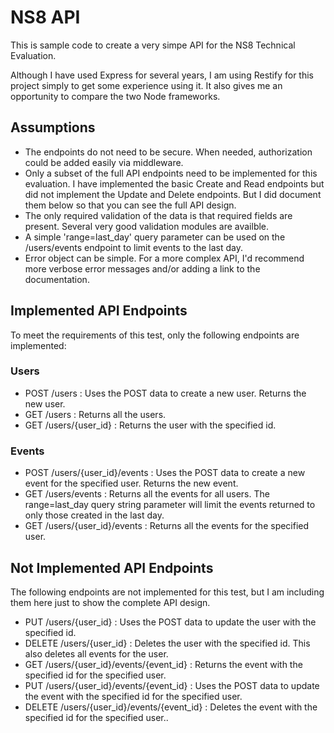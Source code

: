 # NS8 API
This is sample code to create a very simpe API for the NS8 Technical Evaluation.

Although I have used Express for several years, I am using Restify for this project simply to get some experience using it.  It also gives me an opportunity to compare the two Node frameworks.

## Assumptions
* The endpoints do not need to be secure.  When needed, authorization could be added easily via middleware.
* Only a subset of the full API endpoints need to be implemented for this evaluation.  I have implemented the basic Create and Read endpoints but did not implement the Update and Delete endpoints.  But I did document them below so that you can see the full API design.
* The only required validation of the data is that required fields are present.  Several very good validation modules are availble.
* A simple 'range=last_day' query parameter can be used on the /users/events endpoint to limit events to the last day.
* Error object can be simple. For a more complex API, I'd recommend more verbose error messages and/or adding a link to the documentation.

## Implemented API Endpoints

To meet the requirements of this test, only the following endpoints are implemented:

### Users
* POST /users : Uses the POST data to create a new user.  Returns the new user.
* GET /users : Returns all the users.
* GET /users/{user_id} : Returns the user with the specified id.

### Events
* POST /users/{user_id}/events : Uses the POST data to create a new event for the specified user.  Returns the new event.
* GET /users/events : Returns all the events for all users.  The range=last_day query string parameter will limit the events returned to only those created in the last day.
* GET /users/{user_id}/events : Returns all the events for the specified user.

## Not Implemented API Endpoints

The following endpoints are not implemented for this test, but I am including them here just to show the complete
API design.

* PUT /users/{user_id} : Uses the POST data to update the user with the specified id.
* DELETE /users/{user_id} : Deletes the user with the specified id.  This also deletes all events for the user.
* GET /users/{user_id}/events/{event_id} : Returns the event with the specified id for the specified user.
* PUT /users/{user_id}/events/{event_id} : Uses the POST data to update the event with the specified id for the specified user.
* DELETE /users/{user_id}/events/{event_id} : Deletes the event with the specified id for the specified user..

